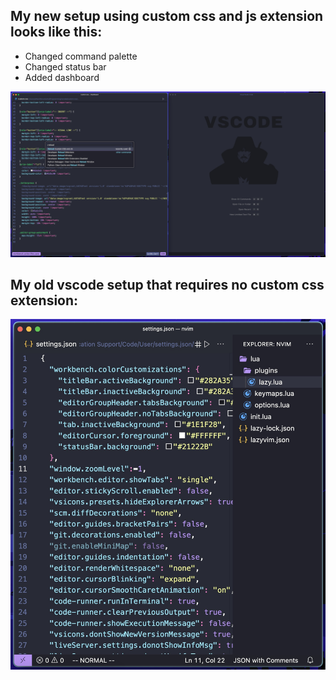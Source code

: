 ## My new setup using custom css and js extension looks like this:
- Changed command palette
- Changed status bar
- Added dashboard
  
![Picture of my new updated setup](code-setup.jpg)

## My old vscode setup that requires no custom css extension: 
![Picture of my setup](vscode.setup.jpg)


